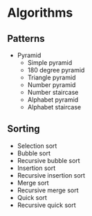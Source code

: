 # Algorithms

## Patterns

- Pyramid
	- Simple pyramid
    - 180 degree pyramid
    - Triangle pyramid
    - Number pyramid
    - Number staircase
    - Alphabet pyramid
    - Alphabet staircase


## Sorting

- Selection sort
- Bubble sort
- Recursive bubble sort
- Insertion sort
- Recursive insertion sort
- Merge sort
- Recursive merge sort
- Quick sort
- Recursive quick sort
